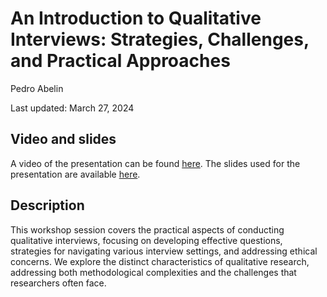 # An Introduction to Qualitative Interviews: Strategies, Challenges, and Practical Approaches

Pedro Abelin

Last updated: March 27, 2024

## Video and slides

A video of the presentation can be found [here](https://umd.box.com/s/1asm5mj1kx6k70d8p0rfxzrkeyil5ahk). The slides used for the presentation are available [here](https://github.com/gsa-gvpt/gvpt-methods/blob/3ecc08cdc21e3cab22795b684b4028b134bd2b41/interviews_new/Workshop%20Qualitative%20Methods.pdf). 

## Description

This workshop session covers the practical aspects of conducting qualitative interviews, focusing on developing effective questions, strategies for navigating various interview settings, and addressing ethical concerns. We explore the distinct characteristics of qualitative research, addressing both methodological complexities and the challenges that researchers often face.
